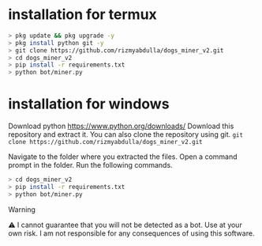 # installation for termux

```bash
> pkg update && pkg upgrade -y
> pkg install python git -y
> git clone https://github.com/rizmyabdulla/dogs_miner_v2.git
> cd dogs_miner_v2
> pip install -r requirements.txt
> python bot/miner.py
```

# installation for windows

Download python https://www.python.org/downloads/
Download this repository and extract it.
You can also clone the repository using git.
`git clone https://github.com/rizmyabdulla/dogs_miner_v2.git`

Navigate to the folder where you extracted the files.
Open a command prompt in the folder.
Run the following commands.

```bash
> cd dogs_miner_v2
> pip install -r requirements.txt
> python bot/miner.py
```

> [!WARNING]
> ⚠️ I cannot guarantee that you will not be detected as a bot. Use at your own risk. I am not responsible for any consequences of using this software.
